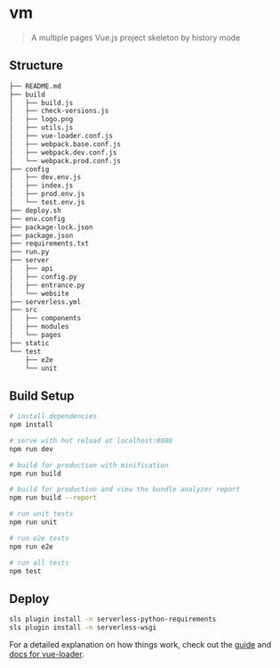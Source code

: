 # vm

> A multiple pages Vue.js project skeleton by history mode

## Structure

```bash
├── README.md
├── build
│   ├── build.js
│   ├── check-versions.js
│   ├── logo.png
│   ├── utils.js
│   ├── vue-loader.conf.js
│   ├── webpack.base.conf.js
│   ├── webpack.dev.conf.js
│   └── webpack.prod.conf.js
├── config
│   ├── dev.env.js
│   ├── index.js
│   ├── prod.env.js
│   └── test.env.js
├── deploy.sh
├── env.config
├── package-lock.json
├── package.json
├── requirements.txt
├── run.py
├── server
│   ├── api
│   ├── config.py
│   ├── entrance.py
│   └── website
├── serverless.yml
├── src
│   ├── components
│   ├── modules
│   └── pages
├── static
└── test
    ├── e2e
    └── unit
```

## Build Setup

```bash
# install dependencies
npm install

# serve with hot reload at localhost:8080
npm run dev

# build for production with minification
npm run build

# build for production and view the bundle analyzer report
npm run build --report

# run unit tests
npm run unit

# run e2e tests
npm run e2e

# run all tests
npm test
```

## Deploy

```bash
sls plugin install -n serverless-python-requirements
sls plugin install -n serverless-wsgi
```

For a detailed explanation on how things work, check out the [guide](http://vuejs-templates.github.io/webpack/) and [docs for vue-loader](http://vuejs.github.io/vue-loader).
